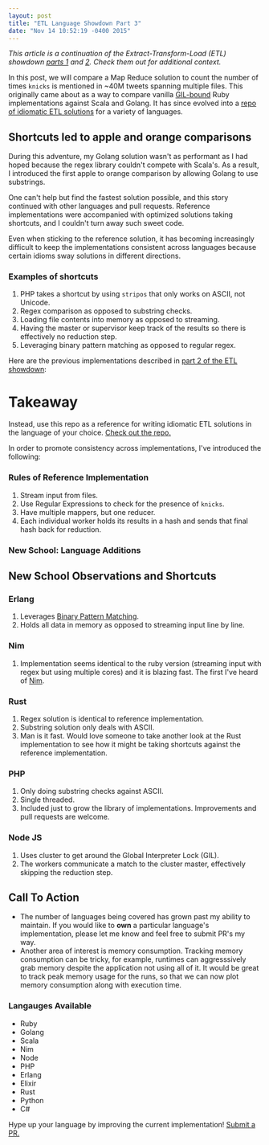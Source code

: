 ```yaml
---
layout: post
title: "ETL Language Showdown Part 3"
date: "Nov 14 10:52:19 -0400 2015"
---
```


_This article is a continuation of the Extract-Transform-Load (ETL) showdown [parts 1](/2014/09/29/etl-language-showdown/) and
[2](/2015/05/07/etl-language-showdown-pt2). Check them out for additional context._

In this post, we will compare a Map Reduce solution to count the number of times `knicks`
is mentioned in ~40M tweets spanning multiple files. This originally came about as a way to compare vanilla
[GIL-bound](https://en.wikipedia.org/wiki/Global_interpreter_lock) Ruby implementations against Scala
and Golang. It has since evolved into a [repo of idiomatic ETL solutions](https://github.com/dimroc/etl-language-comparison)
for a variety of languages.

## Shortcuts led to apple and orange comparisons

During this adventure, my Golang solution wasn't as performant as I had hoped because the regex
library couldn't compete with Scala's. As a result, I introduced the first apple to orange comparison by allowing Golang to use substrings.

One can't help but find the fastest solution possible, and this story continued with other languages and pull requests.
Reference implementations were accompanied with optimized solutions taking shortcuts, and I couldn't turn away such sweet code.

Even when sticking to the reference solution, it has becoming increasingly difficult to keep the implementations consistent across languages
because certain idioms sway solutions in different directions.

### Examples of shortcuts

1. PHP takes a shortcut by using `stripos` that only works on ASCII, not Unicode.
2. Regex comparison as opposed to substring checks.
3. Loading file contents into memory as opposed to streaming.
4. Having the master or supervisor keep track of the results so there is effectively no reduction step.
5. Leveraging binary pattern matching as opposed to regular regex.

Here are the previous implementations described in [part 2 of the ETL showdown](/2015/05/07/etl-language-showdown-pt2/):

<div height="800px">
  <canvas id="languageChart"></canvas>
</div>

# Takeaway

Instead, use this repo as a reference for writing idiomatic ETL solutions in the language of your choice.
[Check out the repo.](https://github.com/dimroc/etl-language-comparison)

In order to promote consistency across implementations, I've introduced the following:

### Rules of Reference Implementation

1. Stream input from files.
2. Use Regular Expressions to check for the presence of `knicks`.
3. Have multiple mappers, but one reducer.
4. Each individual worker holds its results in a hash and sends that final hash back for reduction.

### New School: Language Additions

<div height="800px">
  <canvas id="languageChart2"></canvas>
</div>

## New School Observations and Shortcuts

### Erlang

1. Leverages [Binary Pattern Matching](http://www.erlang.org/doc/efficiency_guide/binaryhandling.html).
2. Holds all data in memory as opposed to streaming input line by line.

### Nim

1. Implementation seems identical to the ruby version (streaming input with regex but using multiple cores) and it is blazing fast. The first I've heard of [Nim](http://nim-lang.org/).

### Rust

1. Regex solution is identical to reference implementation.
2. Substring solution only deals with ASCII.
3. Man is it fast. Would love someone to take another look at the Rust implementation to see how it might be taking shortcuts against the reference implementation.

### PHP

1. Only doing substring checks against ASCII.
2. Single threaded.
3. Included just to grow the library of implementations. Improvements and pull requests are welcome.

### Node JS

1. Uses cluster to get around the Global Interpreter Lock (GIL).
2. The workers communicate a match to the cluster master, effectively skipping the reduction step.


## Call To Action

* The number of languages being covered has grown past my ability to maintain. If you would like to **own** a particular language's implementation,
  please let me know and feel free to submit PR's my way.
* Another area of interest is memory consumption. Tracking memory consumption can be tricky, 
  for example, runtimes can aggresssively grab memory despite the application not using all of it. It would
  be great to track peak memory usage for the runs, so that we can now plot memory consumption along with execution time.

### Langauges Available

* Ruby
* Golang
* Scala
* Nim
* Node
* PHP
* Erlang
* Elixir
* Rust
* Python
* C#

Hype up your language by improving the current implementation! [Submit a PR.](https://github.com/dimroc/etl-language-comparison)

<script src="https://cdnjs.cloudflare.com/ajax/libs/Chart.js/1.0.2/Chart.min.js"></script>
<script>
(function() {
    var options = {
      maintainAspectRatio: true,
      responsive: true
    };

    var results = {
      "ruby": 31.426,
      "ruby-parallel": 7.602,
      "jruby": 12.915,
      "elixir": 10.959,
      "go-substring": 6.040,
      "go-regex": 18.637,
      "python3-pool": 7.331,
      "scala-akka": 8,
      "scala-parallel": 8.5,
      "scala-future": 8.5,
    };

    var results2 = {
      "ruby": 31.426,
      "nim": 2.813,
      "nodejs-cluster": 2.582,
      "php-ascii-single-thread": 10.901,
      "erlang-unsafe-cheats": 2.589,
      "erlang-binary": 4.081,
      "erlang-regex": 5.874,
      "rust-substring": 1.960,
      "rust-regex": 1.382
    };

    function createBarChart(results, canvasId) {
      var data = {
          labels: $.map(results, function(key, element) { return element }),
          datasets: [ { data: $.map(results, function(key, element) { return key }) } ]
      };

      var ctx = document.getElementById(canvasId).getContext("2d");
      var myBarChart = new Chart(ctx).Bar(data, options);
    }

    createBarChart(results, "languageChart");
    createBarChart(results2, "languageChart2");

})();
</script>
